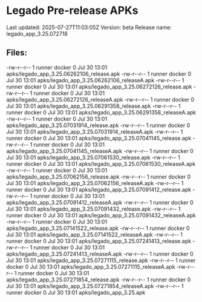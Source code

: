 # Legado Pre-release APKs
Last updated: 2025-07-27T11:03:05Z
Version: beta
Release name: legado_app_3.25.072718
## Files:
-rw-r--r-- 1 runner docker 0 Jul 30 13:01 apks/legado_app_3.25.06262106_release.apk
-rw-r--r-- 1 runner docker 0 Jul 30 13:01 apks/legado_app_3.25.06262106_releaseA.apk
-rw-r--r-- 1 runner docker 0 Jul 30 13:01 apks/legado_app_3.25.06272126_release.apk
-rw-r--r-- 1 runner docker 0 Jul 30 13:01 apks/legado_app_3.25.06272126_releaseA.apk
-rw-r--r-- 1 runner docker 0 Jul 30 13:01 apks/legado_app_3.25.06291358_release.apk
-rw-r--r-- 1 runner docker 0 Jul 30 13:01 apks/legado_app_3.25.06291358_releaseA.apk
-rw-r--r-- 1 runner docker 0 Jul 30 13:01 apks/legado_app_3.25.07031914_release.apk
-rw-r--r-- 1 runner docker 0 Jul 30 13:01 apks/legado_app_3.25.07031914_releaseA.apk
-rw-r--r-- 1 runner docker 0 Jul 30 13:01 apks/legado_app_3.25.07041145_release.apk
-rw-r--r-- 1 runner docker 0 Jul 30 13:01 apks/legado_app_3.25.07041145_releaseA.apk
-rw-r--r-- 1 runner docker 0 Jul 30 13:01 apks/legado_app_3.25.07061530_release.apk
-rw-r--r-- 1 runner docker 0 Jul 30 13:01 apks/legado_app_3.25.07061530_releaseA.apk
-rw-r--r-- 1 runner docker 0 Jul 30 13:01 apks/legado_app_3.25.07062156_release.apk
-rw-r--r-- 1 runner docker 0 Jul 30 13:01 apks/legado_app_3.25.07062156_releaseA.apk
-rw-r--r-- 1 runner docker 0 Jul 30 13:01 apks/legado_app_3.25.07091412_release.apk
-rw-r--r-- 1 runner docker 0 Jul 30 13:01 apks/legado_app_3.25.07091412_releaseA.apk
-rw-r--r-- 1 runner docker 0 Jul 30 13:01 apks/legado_app_3.25.07091432_release.apk
-rw-r--r-- 1 runner docker 0 Jul 30 13:01 apks/legado_app_3.25.07091432_releaseA.apk
-rw-r--r-- 1 runner docker 0 Jul 30 13:01 apks/legado_app_3.25.07141522_release.apk
-rw-r--r-- 1 runner docker 0 Jul 30 13:01 apks/legado_app_3.25.07141522_releaseA.apk
-rw-r--r-- 1 runner docker 0 Jul 30 13:01 apks/legado_app_3.25.07241413_release.apk
-rw-r--r-- 1 runner docker 0 Jul 30 13:01 apks/legado_app_3.25.07241413_releaseA.apk
-rw-r--r-- 1 runner docker 0 Jul 30 13:01 apks/legado_app_3.25.07271115_release.apk
-rw-r--r-- 1 runner docker 0 Jul 30 13:01 apks/legado_app_3.25.07271115_releaseA.apk
-rw-r--r-- 1 runner docker 0 Jul 30 13:01 apks/legado_app_3.25.07271854_release.apk
-rw-r--r-- 1 runner docker 0 Jul 30 13:01 apks/legado_app_3.25.07271854_releaseA.apk
-rw-r--r-- 1 runner docker 0 Jul 30 13:01 apks/legado_app_3.25.apk

